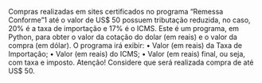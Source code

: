 Compras realizadas em sites certificados no programa “Remessa Conforme”1 até o
valor de US$ 50 possuem tributação reduzida, no caso, 20% é a taxa de importação
e 17% é o ICMS. Este é um programa, em Python, para obter o valor da cotação do
dolar (em reais) e o valor da compra (em dólar). O programa irá exibir:
• Valor (em reais) da Taxa de Importação;
• Valor (em reais) do ICMS;
• Valor (em reais) final, ou seja, com taxa e imposto.
Atenção! Considere que será realizada compra de até US$ 50.
